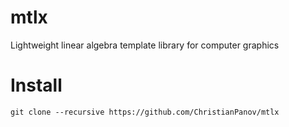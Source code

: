 # mtlx
Lightweight linear algebra template library for computer graphics
# Install
```
git clone --recursive https://github.com/ChristianPanov/mtlx
```
